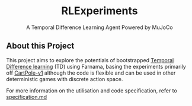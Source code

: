 <center>
<h1>RLExperiments</h1>
<p>A Temporal Difference Learning Agent Powered by MuJoCo</p>
</center>

## About this Project
This project aims to explore the potentials of bootstrapped [Temporal Difference learning](https://en.wikipedia.org/wiki/Temporal_difference_learning) (TD) using Farnama, basing the experiments primarily off [CartPole-v1](https://gymnasium.farama.org/environments/classic_control/cart_pole/) although the code is flexible and can be used in other deterministic games with discrete action space.

For more information on the utilisation and code specification, refer to [specification.md](https://github.com/andreaslam/RLExperiments/blob/main/specification.md)

